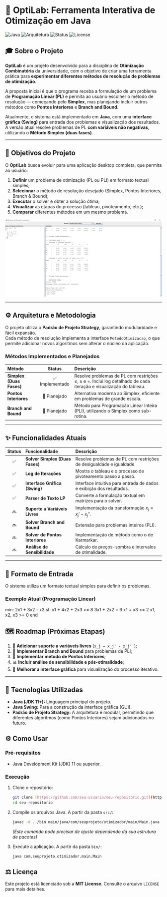 # 🔷 OptiLab: Ferramenta Interativa de Otimização em Java

![Java](https://img.shields.io/badge/Java-11%2B-blue?logo=java&logoColor=white)
![Arquitetura](https://img.shields.io/badge/Arquitetura-Strategy%20Pattern-orange)
![Status](https://img.shields.io/badge/Status-Em%20Desenvolvimento-yellow)
![License](https://img.shields.io/badge/License-MIT-purple)

## 🎓 Sobre o Projeto

**OptiLab** é um projeto desenvolvido para a disciplina de **Otimização Combinatória** da universidade, com o objetivo de criar uma ferramenta prática para **experimentar diferentes métodos de resolução de problemas de otimização**.

A proposta inicial é que o programa receba a formulação de um problema de **Programação Linear (PL)** e permita ao usuário escolher o método de resolução — começando pelo **Simplex**, mas planejando incluir outros métodos como **Pontos Interiores** e **Branch and Bound**.

Atualmente, o sistema está implementado em **Java**, com uma **interface gráfica (Swing)** para entrada dos problemas e visualização dos resultados.  
A versão atual resolve problemas de PL **com variáveis não negativas**, utilizando o **Método Simplex (duas fases)**.

---

## 🧭 Objetivos do Projeto

O **OptiLab** busca evoluir para uma aplicação desktop completa, que permita ao usuário:

1. **Definir** um problema de otimização (PL ou PLI) em formato textual simples;  
2. **Selecionar** o método de resolução desejado (Simplex, Pontos Interiores, Branch & Bound);  
3. **Executar** o solver e obter a solução ótima;  
4. **Visualizar** as etapas do processo (tableau, pivoteamento, etc.);  
5. **Comparar** diferentes métodos em um mesmo problema.  

![Screenshot da Aplicação (Solver Simplex)](programPreview.png)  

---

## ⚙️ Arquitetura e Metodologia

O projeto utiliza o **Padrão de Projeto Strategy**, garantindo modularidade e fácil expansão.  
Cada método de resolução implementa a interface `MetodoOtimizacao`, o que permite adicionar novos algoritmos sem alterar o núcleo da aplicação.

### Métodos Implementados e Planejados

| Método | Status | Descrição |
|:--|:--:|:--|
| **Simplex (Duas Fases)** | ✅ Implementado | Resolve problemas de PL com restrições ≤, ≥ e =. Inclui log detalhado de cada iteração e visualização do tableau. |
| **Pontos Interiores** | 🚧 Planejado | Alternativa moderna ao Simplex, eficiente em problemas de grande escala. |
| **Branch and Bound** | 🚧 Planejado | Método para Programação Linear Inteira (PLI), utilizando o Simplex como sub-rotina. |

---

## ✨ Funcionalidades Atuais

| Status | Funcionalidade | Descrição |
| :---: | :--- | :--- |
| ✅ | **Solver Simplex (Duas Fases)** | Resolve problemas de PL com restrições de desigualdade e igualdade. |
| ✅ | **Log de Iterações** | Mostra o tableau e o processo de pivoteamento passo a passo. |
| ✅ | **Interface Gráfica (Swing)** | Interface intuitiva para entrada de dados e exibição dos resultados. |
| ✅ | **Parser de Texto LP** | Converte a formulação textual em matrizes para o solver. |
| 🔜 | **Suporte a Variáveis Livres** | Implementação da transformação $x_j = x_j' - x_j''$. |
| 🔜 | **Solver Branch and Bound** | Extensão para problemas inteiros (PLI). |
| 🔜 | **Solver de Pontos Interiores** | Implementação de método como o de Karmarkar. |
| 🔜 | **Análise de Sensibilidade** | Cálculo de preços-sombra e intervalos de otimalidade. |

---

## 🧮 Formato de Entrada

O sistema utiliza um formato textual simples para definir os problemas.

### Exemplo Atual (Programação Linear)

min: 2x1 + 3x2 - x3
st:
    x1 + 4x2 + 2x3 >= 8
    3x1 + 2x2 = 6
    x1 + x3 <= 2
    x1, x2, x3 >= 0
end

## 🗺️ Roadmap (Próximas Etapas)

1. 🧩 **Adicionar suporte a variáveis livres** (`x_j = x_j' - x_j''`);
2. 🌳 **Implementar Branch and Bound** para problemas de PLI;
3. 🔷 **Implementar método de Pontos Interiores**;
4. 📊 **Incluir análise de sensibilidade e pós-otimalidade**;
5. 🎨 **Melhorar a interface gráfica** para visualização do processo iterativo.

---

## 🚀 Tecnologias Utilizadas

* **Java (JDK 11+):** Linguagem principal do projeto.
* **Java Swing:** Para a construção da interface gráfica (GUI).
* **Padrão de Projeto Strategy:** A arquitetura é modular, permitindo que diferentes algoritmos (como Pontos Interiores) sejam adicionados no futuro.

## ⚙️ Como Usar

### Pré-requisitos

* Java Development Kit (JDK) 11 ou superior.

### Execução

1.  Clone o repositório:
    ```bash
    git clone [https://github.com/seu-usuario/seu-repositorio.git](https://github.com/seu-usuario/seu-repositorio.git)
    cd seu-repositorio
    ```

2.  Compile os arquivos Java. A partir da pasta `src/`:
    ```bash
    javac -d ../bin main/java/com/seuprojeto/otimizador/main/Main.java
    ```
    *(Este comando pode precisar de ajuste dependendo da sua estrutura de pacotes)*

3.  Execute a aplicação. A partir da pasta `bin/`:
    ```bash
    java com.seuprojeto.otimizador.main.Main
    ```

## ⚖️ Licença

Este projeto está licenciado sob a **MIT License**. Consulte o arquivo `LICENSE` para mais detalhes.